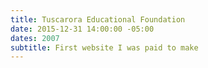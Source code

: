 ```yaml
---
title: Tuscarora Educational Foundation
date: 2015-12-31 14:00:00 -05:00
dates: 2007
subtitle: First website I was paid to make
---
```


